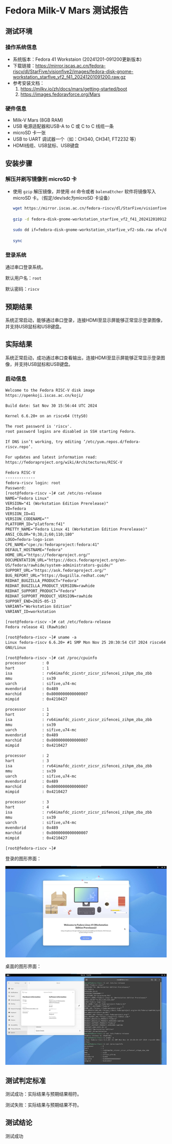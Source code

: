 # Fedora Milk-V Mars 测试报告

## 测试环境

### 操作系统信息

- 系统版本：Fedora 41 Workstaion (20241201-091200更新版本)
- 下载链接：<https://mirror.iscas.ac.cn/fedora-riscv/dl/StarFive/visionfive2/images/fedora-disk-gnome-workstation_starfive_vf2_f41_20241201091200.raw.gz>
- 参考安装文档：
  1. <https://milkv.io/zh/docs/mars/getting-started/boot>
  2. <https://images.fedoravforce.org/Mars>

### 硬件信息

- Milk-V Mars (8GB RAM)
- USB 电源适配器和USB-A to C 或 C to C 线缆一条
- microSD 卡一张
- USB to UART 调试器一个（如：CH340, CH341, FT2232 等）
- HDMI线缆、USB鼠标、USB键盘

## 安装步骤

### 解压并刷写镜像到 microSD 卡

- 使用 `gzip` 解压镜像，并使用 `dd` 命令或者 `balenaEtcher` 软件将镜像写入 microSD 卡。（假定/dev/sdc为microSD 卡设备）

    ```bash
    wget https://mirror.iscas.ac.cn/fedora-riscv/dl/StarFive/visionfive2/images/fedora-disk-gnome-workstation_starfive_vf2_f41_20241201091200.raw.gz

    gzip -d fedora-disk-gnome-workstation_starfive_vf2_f41_20241201091200.raw.gz

    sudo dd if=fedora-disk-gnome-workstation_starfive_vf2-sda.raw of=/dev/sdX bs=1M status=progress

    sync
    ```

### 登录系统

通过串口登录系统。

默认用户名：`root`

默认密码：`riscv`

## 预期结果

系统正常启动，能够通过串口登录，连接HDMI至显示屏能够正常显示登录图像，并支持USB鼠标和USB键盘。

## 实际结果

系统正常启动，成功通过串口查看输出，连接HDMI至显示屏能够正常显示登录图像，并支持USB鼠标和USB键盘。

### 启动信息

```log
Welcome to the Fedora RISC-V disk image
https://openkoji.iscas.ac.cn/koji/

Build date: Sat Nov 30 15:56:44 UTC 2024

Kernel 6.6.20+ on an riscv64 (ttyS0)

The root password is 'riscv'.
root password logins are disabled in SSH starting Fedora.

If DNS isn’t working, try editing ‘/etc/yum.repos.d/fedora-riscv.repo’.

For updates and latest information read:
https://fedoraproject.org/wiki/Architectures/RISC-V

Fedora RISC-V
-------------
fedora-riscv login: root
Password:
[root@fedora-riscv ~]# cat /etc/os-release
NAME="Fedora Linux"
VERSION="41 (Workstation Edition Prerelease)"
ID=fedora
VERSION_ID=41
VERSION_CODENAME=""
PLATFORM_ID="platform:f41"
PRETTY_NAME="Fedora Linux 41 (Workstation Edition Prerelease)"
ANSI_COLOR="0;38;2;60;110;180"
LOGO=fedora-logo-icon
CPE_NAME="cpe:/o:fedoraproject:fedora:41"
DEFAULT_HOSTNAME="fedora"
HOME_URL="https://fedoraproject.org/"
DOCUMENTATION_URL="https://docs.fedoraproject.org/en-US/fedora/rawhide/system-administrators-guide/"
SUPPORT_URL="https://ask.fedoraproject.org/"
BUG_REPORT_URL="https://bugzilla.redhat.com/"
REDHAT_BUGZILLA_PRODUCT="Fedora"
REDHAT_BUGZILLA_PRODUCT_VERSION=rawhide
REDHAT_SUPPORT_PRODUCT="Fedora"
REDHAT_SUPPORT_PRODUCT_VERSION=rawhide
SUPPORT_END=2025-05-13
VARIANT="Workstation Edition"
VARIANT_ID=workstation

[root@fedora-riscv ~]# cat /etc/fedora-release
Fedora release 41 (Rawhide)

[root@fedora-riscv ~]# uname -a
Linux fedora-riscv 6.6.20+ #1 SMP Mon Nov 25 20:30:54 CST 2024 riscv64 GNU/Linux

[root@fedora-riscv ~]# cat /proc/cpuinfo
processor       : 0
hart            : 1
isa             : rv64imafdc_zicntr_zicsr_zifencei_zihpm_zba_zbb
mmu             : sv39
uarch           : sifive,u74-mc
mvendorid       : 0x489
marchid         : 0x8000000000000007
mimpid          : 0x4210427

processor       : 1
hart            : 2
isa             : rv64imafdc_zicntr_zicsr_zifencei_zihpm_zba_zbb
mmu             : sv39
uarch           : sifive,u74-mc
mvendorid       : 0x489
marchid         : 0x8000000000000007
mimpid          : 0x4210427

processor       : 2
hart            : 3
isa             : rv64imafdc_zicntr_zicsr_zifencei_zihpm_zba_zbb
mmu             : sv39
uarch           : sifive,u74-mc
mvendorid       : 0x489
marchid         : 0x8000000000000007
mimpid          : 0x4210427

processor       : 3
hart            : 4
isa             : rv64imafdc_zicntr_zicsr_zifencei_zihpm_zba_zbb
mmu             : sv39
uarch           : sifive,u74-mc
mvendorid       : 0x489
marchid         : 0x8000000000000007
mimpid          : 0x4210427

[root@fedora-riscv ~]#
```

登录的图形界面：

![登录的图形界面](./image_login.jpg)

桌面的图形界面：

![桌面的图形界面](./image_desktop.jpg)

## 测试判定标准

测试成功：实际结果与预期结果相符。

测试失败：实际结果与预期结果不符。

## 测试结论

测试成功
